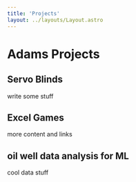 ```yaml
---
title: 'Projects'
layout: ../layouts/Layout.astro
---
```


# Adams Projects

## Servo Blinds

write some stuff

## Excel Games

more content and links

## oil well data analysis for ML

cool data stuff